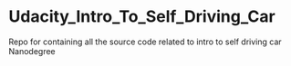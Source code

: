 # Udacity_Intro_To_Self_Driving_Car
Repo for containing all the source code related to intro to self driving car Nanodegree
